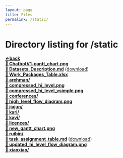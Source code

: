 ```yaml
---
layout: page
title: Files
permalink: /static/
---
```


# Directory listing for /static
[**<-back**](/)  
[**:page_facing_up: ChatbotV1-gantt_chart.png**](ChatbotV1-gantt_chart.png)  
[**:page_facing_up: Datasets_Description.md**](Datasets_Description) ([download](Datasets_Description.md))  
[**:page_facing_up: Work_Packages_Table.xlsx**](Work_Packages_Table.xlsx)  
[**:file_folder: arehman/**](/static/arehman)  
[**:page_facing_up: compressed_hi_level.png**](compressed_hi_level.png)  
[**:page_facing_up: compressed_hi_level_vsimple.png**](compressed_hi_level_vsimple.png)  
[**:file_folder: conferences/**](/static/conferences)  
[**:page_facing_up: high_level_flow_diagram.png**](high_level_flow_diagram.png)  
[**:file_folder: jiajun/**](/static/jiajun)  
[**:file_folder: kari/**](/static/kari)  
[**:file_folder: kavi/**](/static/kavi)  
[**:file_folder: licences/**](/static/licences)  
[**:page_facing_up: new_gantt_chart.png**](new_gantt_chart.png)  
[**:file_folder: ruibin/**](/static/ruibin)  
[**:page_facing_up: task_assignment_table.md**](task_assignment_table) ([download](task_assignment_table.md))  
[**:page_facing_up: updated_hi_level_flow_diagram.png**](updated_hi_level_flow_diagram.png)  
[**:file_folder: xiaoxiao/**](/static/xiaoxiao)  
